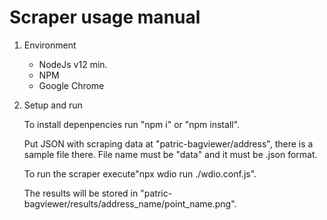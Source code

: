 #  Scraper usage manual  #
1.  Environment  
    
    * NodeJs v12 min.
    * NPM
    * Google Chrome

2. Setup and run

    To install depenpencies run "npm i" or "npm install".
    
    Put JSON with scraping data at "patric-bagviewer/address", there is a sample file there. File name must be "data" and it must be .json format.
    
    To run the scraper execute"npx wdio run ./wdio.conf.js".
    
    The results will be stored in "patric-bagviewer/results/address_name/point_name.png".